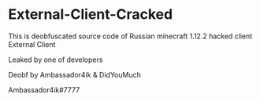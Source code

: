 # External-Client-Cracked

This is deobfuscated source code of Russian minecraft 1.12.2 hacked client External Client 

Leaked by one of developers


Deobf by Ambassador4ik & DidYouMuch

Ambassador4ik#7777
